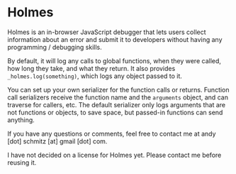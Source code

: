 Holmes
======

Holmes is an in-browser JavaScript debugger that lets users collect information
about an error and submit it to developers without having any programming /
debugging skills.

By default, it will log any calls to global functions, when they were called,
how long they take, and what they return. It also provides
` _holmes.log(something)`, which logs any object passed to it.

You can set up your own serializer for the function calls or returns. Function
call serializers receive the function name and the `arguments` object, and can
traverse for callers, etc. The default serializer only logs arguments that are
not functions or objects, to save space, but passed-in functions can send
anything.

If you have any questions or comments, feel free to contact me at andy [dot]
schmitz [at] gmail [dot] com.

I have not decided on a license for Holmes yet. Please contact me before reusing
it.
